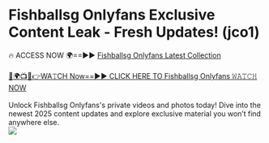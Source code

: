 # Fishballsg Onlyfans Exclusive Content Leak - Fresh Updates! (jco1)

🔥 ACCESS NOW 🌍==►► <a href="https://tinyurl.com/kvy9nzfs" rel="nofollow">Fishballsg Onlyfans Latest Collection</a>
<br><br>
[🔴🌍📺📱👉WA𝚃CH Now==►► CLICK HERE TO Fishballsg Onlyfans 𝚆𝙰𝚃𝙲𝙷 NOW](https://tinyurl.com/kvy9nzfs)
<br><br>
Unlock Fishballsg Onlyfans's private videos and photos today! Dive into the newest 2025 content updates and explore exclusive material you won’t find anywhere else.
<br>
<a href="https://tinyurl.com/kvy9nzfs" rel="nofollow" data-target="animated-image.originalLink"><img src="https://camo.githubusercontent.com/8a4f000d20f83aca3bf7ec5f350d767afa0574a8a352519fd8cfa583a6f93a33/68747470733a2f2f692e696d6775722e636f6d2f644a486b345a712e676966" data-canonical-src="https://i.imgur.com/dJHk4Zq.gif" style="max-width: 100%; display: inline-block;" data-target="animated-image.originalImage"></a>
<br>
